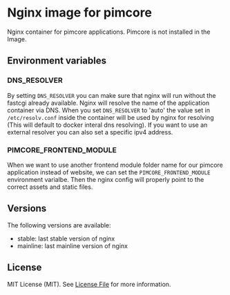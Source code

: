 Nginx image for pimcore
=======================

Nginx container for pimcore applications. Pimcore is not installed in the Image.

Environment variables
---------------------

### DNS_RESOLVER

By setting `DNS_RESOLVER` you can make sure that nginx will run without the
fastcgi already available. Nginx will resolve the name of the application
container via DNS. When you set `DNS_RESOLVER` to 'auto' the value set in
`/etc/resolv.conf` inside the container will be used by nginx for resolving
(This will default to docker interal dns resolving). If you want to use an
external resolver you can also set a specific ipv4 address.

### PIMCORE_FRONTEND_MODULE

When we want to use another frontend module folder name for our pimcore
application instead of website, we can set the `PIMCORE_FRONTEND_MODULE`
environment varialbe. Then the nginx config will properly point to the correct
assets and static files.

Versions
--------

The following versions are available:
- stable: last stable version of nginx
- mainline: last mainline version of nginx

License
-------

MIT License (MIT). See [License File](LICENSE.md) for more information.
